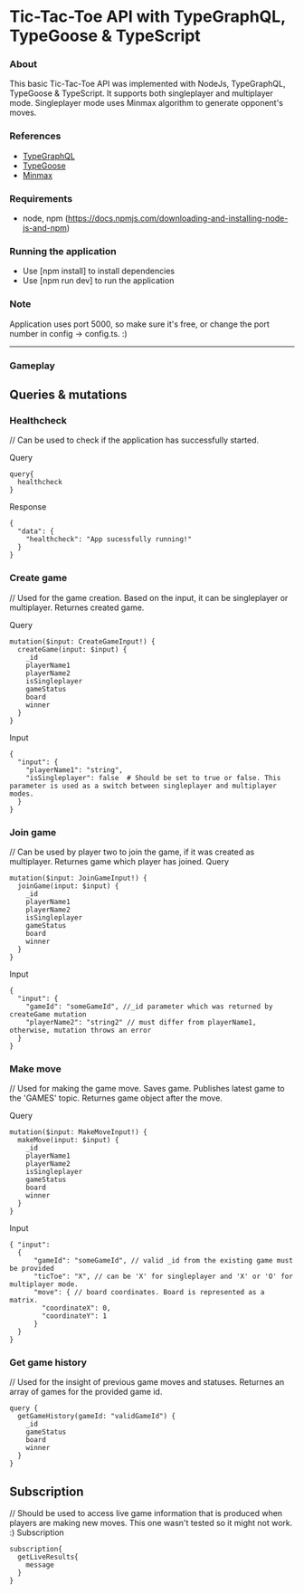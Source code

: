 # Tic-Tac-Toe API with TypeGraphQL, TypeGoose & TypeScript

### About
This basic Tic-Tac-Toe API was implemented with NodeJs, TypeGraphQL, TypeGoose & TypeScript. It supports both singleplayer and multiplayer mode. Singleplayer mode uses Minmax algorithm to generate opponent's moves. 

### References
* [TypeGraphQL](https://typegraphql.com/)
* [TypeGoose](https://typegoose.github.io/typegoose/)
* [Minmax](https://www.geeksforgeeks.org/minimax-algorithm-in-game-theory-set-3-tic-tac-toe-ai-finding-optimal-move/)

### Requirements
 - node, npm (https://docs.npmjs.com/downloading-and-installing-node-js-and-npm)

### Running the application
 - Use [npm install] to install dependencies
 - Use [npm run dev] to run the application

### Note
Application uses port 5000, so make sure it's free, or change the port number in 
config -> config.ts. :)

---

### Gameplay

## Queries & mutations

### Healthcheck 
// Can be used to check if the application has successfully started. 

Query
```
query{
  healthcheck
}
```

Response
```
{
  "data": {
    "healthcheck": "App sucessfully running!"
  }
}
```

### Create game 
// Used for the game creation. Based on the input, it can be singleplayer or multiplayer. Returnes created game.

Query
```
mutation($input: CreateGameInput!) {
  createGame(input: $input) {
    _id
    playerName1
    playerName2
    isSingleplayer
    gameStatus
    board
    winner
  }
}
```
Input
```
{
  "input": {
    "playerName1": "string", 
    "isSingleplayer": false  # Should be set to true or false. This parameter is used as a switch between singleplayer and multiplayer modes.
  }
}
```

### Join game 
// Can be used by player two to join the game, if it was created as multiplayer. Returnes game which player has joined.
Query
```
mutation($input: JoinGameInput!) {
  joinGame(input: $input) {
    _id
    playerName1
    playerName2
    isSingleplayer
    gameStatus
    board
    winner
  }
}
```

Input
```
{
  "input": { 
    "gameId": "someGameId", //_id parameter which was returned by createGame mutation 
    "playerName2": "string2" // must differ from playerName1, otherwise, mutation throws an error
  }
}
```

### Make move 
// Used for making the game move. Saves game. Publishes latest game to the 'GAMES' topic. Returnes game object after the move. 

Query
```
mutation($input: MakeMoveInput!) {
  makeMove(input: $input) {
    _id
    playerName1
    playerName2
    isSingleplayer
    gameStatus
    board
    winner
  }
}
```

Input
```
{ "input": 
  {
      "gameId": "someGameId", // valid _id from the existing game must be provided
      "ticToe": "X", // can be 'X' for singleplayer and 'X' or 'O' for multiplayer mode. 
      "move": { // board coordinates. Board is represented as a matrix. 
        "coordinateX": 0,
        "coordinateY": 1
      }
  }
}
```

### Get game history 
// Used for the insight of previous game moves and statuses. Returnes an array of games for the provided game id.
```
query {
  getGameHistory(gameId: "validGameId") {
    _id
    gameStatus
    board
    winner
  }
}
```

## Subscription 
// Should be used to access live game information that is produced when players are making new moves. This one wasn't tested so it might not work. :)
Subscription
```
subscription{
  getLiveResults{
    message
  }
}
```
